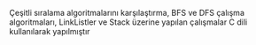 Çeşitli sıralama algoritmalarını karşılaştırma,
BFS ve DFS çalışma algoritmaları,
LinkListler ve Stack üzerine yapılan çalışmalar C dili kullanılarak yapılmıştır
